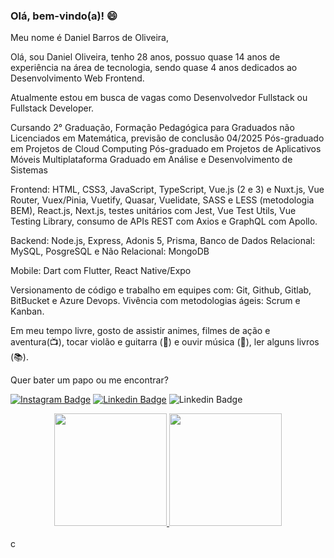 ### Olá, bem-vindo(a)! :smile:

Meu nome é Daniel Barros de Oliveira, 

Olá, sou Daniel Oliveira, tenho 28 anos, possuo quase 14 anos de experiência na área de tecnologia, sendo quase 4 anos dedicados ao Desenvolvimento Web Frontend.

Atualmente estou em busca de vagas como Desenvolvedor Fullstack ou Fullstack Developer.

Cursando 2° Graduação, Formação Pedagógica para Graduados não Licenciados em Matemática, previsão de conclusão 04/2025
Pós-graduado em Projetos de Cloud Computing
Pós-graduado em Projetos de Aplicativos Móveis Multiplataforma
Graduado em Análise e Desenvolvimento de Sistemas

Frontend: HTML, CSS3, JavaScript, TypeScript, Vue.js (2 e 3) e Nuxt.js, Vue Router, Vuex/Pinia, Vuetify, Quasar, Vuelidate, SASS e LESS (metodologia BEM), React.js, Next.js, testes unitários com Jest, Vue Test Utils, Vue Testing Library, consumo de APIs REST com Axios e GraphQL com Apollo.

Backend: Node.js, Express, Adonis 5, Prisma, Banco de Dados Relacional: MySQL, PosgreSQL e Não Relacional: MongoDB

Mobile: Dart com Flutter, React Native/Expo

Versionamento de código e trabalho em equipes com: Git, Github, Gitlab, BitBucket e Azure Devops.
Vivência com metodologias ágeis: Scrum e Kanban.

Em meu tempo livre, gosto de assistir animes, filmes de ação e aventura(:tv:), tocar violão e guitarra (:guitar:) e ouvir música (:musical_note:), ler alguns livros (:books:).

Quer bater um papo ou me encontrar?

[![Instagram Badge](https://img.shields.io/badge/-Instagram-red?style=flat-square&labelColor=red&logo=instagram&logoColor=white&link=https://www.instagram.com/danieloliveira_dev/)](https://www.instagram.com/danieloliveira_dev/)
[![Linkedin Badge](https://img.shields.io/badge/-LinkedIn-blue?style=flat-square&logo=Linkedin&logoColor=white&link=https://www.linkedin.com/in/danielbarrosdeoliveira/)](https://www.linkedin.com/in/danielbarrosdeoliveira/)
![Linkedin Badge](https://img.shields.io/static/v1?label=email&message=danielbarrosdeoliveira@outlook.com&color=blue)

<div align="center">
  <a href="https://github.com/danielbarrosdeoliveira">
  <img height="180em" src="https://github-readme-stats.vercel.app/api?username=danielbarrosdeoliveira&show_icons=true&theme=dark&include_all_commits=true&count_private=true"/>
  <img height="180em" src="https://github-readme-stats.vercel.app/api/top-langs/?username=danielbarrosdeoliveira&layout=compact&langs_count=7&theme=dark"/>
</div>
<br />
<div align="start"  height="100px">
  <img  height="15px" src="https://viewscount.vercel.app/get/@danielbarrosdeoliveira" alt="contador de visitas no perfil" />
</div>
